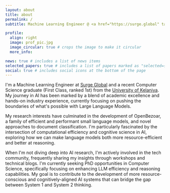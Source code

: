 ```yaml
---
layout: about
title: about
permalink: /
subtitle: Machine Learning Engineer @ <a href="https://surge.global" target="_blank">Surge Global</a>

profile:
  align: right
  image: prof_pic.jpg
  image_circular: true # crops the image to make it circular
  more_info:

news: true # includes a list of news items
selected_papers: true # includes a list of papers marked as "selected={true}"
social: true # includes social icons at the bottom of the page
---
```


I'm a Machine Learning Engineer at [Surge Global](https://surge.global) and a recent Computer Science graduate (First Class, ranked 1st) from the [University of Kelaniya](https://kln.ac.lk/). My journey in AI has been marked by a blend of academic excellence and hands-on industry experience, currently focusing on pushing the boundaries of what's possible with Large Language Models.

My research interests have culminated in the development of OpenBezoar, a family of efficient and performant small language models, and novel approaches to document classification. I'm particularly fascinated by the intersection of computational efficiency and cognitive science in AI, exploring how we can make language models both more resource-efficient and better at reasoning.

When I'm not diving deep into AI research, I'm actively involved in the tech community, frequently sharing my insights through workshops and technical blogs. I'm currently seeking PhD opportunities in Computer Science, specifically focusing on enhancing LLM efficiency and reasoning capabilities. My goal is to contribute to the development of more resource-conscious and cognitively-aligned AI systems that can bridge the gap between System 1 and System 2 thinking.


